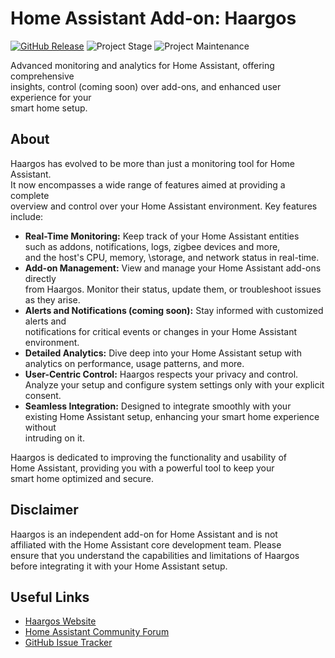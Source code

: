 # Home Assistant Add-on: Haargos

[![GitHub Release][releases-shield]][releases]
![Project Stage][project-stage-shield]
![Project Maintenance][maintenance-shield]

Advanced monitoring and analytics for Home Assistant, offering comprehensive \
insights, control (coming soon) over add-ons, and enhanced user experience for your \
smart home setup.

## About

Haargos has evolved to be more than just a monitoring tool for Home Assistant. \
It now encompasses a wide range of features aimed at providing a complete \
overview and control over your Home Assistant environment. Key features include:

- **Real-Time Monitoring:** Keep track of your Home Assistant entities \
such as addons, notifications, logs, zigbee devices and more, \
and the host's CPU, memory, \storage, and network status in real-time.
- **Add-on Management:** View and manage your Home Assistant add-ons directly \
from Haargos. Monitor their status, update them, or troubleshoot issues as they arise.
- **Alerts and Notifications (coming soon):** Stay informed with customized alerts and \
notifications for critical events or changes in your Home Assistant environment.
- **Detailed Analytics:** Dive deep into your Home Assistant setup with \
analytics on performance, usage patterns, and more.
- **User-Centric Control:** Haargos respects your privacy and control. \
Analyze your setup and configure system settings only with your explicit consent.
- **Seamless Integration:** Designed to integrate smoothly with your \
existing Home Assistant setup, enhancing your smart home experience without \
intruding on it.

Haargos is dedicated to improving the functionality and usability of \
Home Assistant, providing you with a powerful tool to keep your \
smart home optimized and secure.

## Disclaimer

Haargos is an independent add-on for Home Assistant and is not \
affiliated with the Home Assistant core development team. Please \
ensure that you understand the capabilities and limitations of Haargos \
before integrating it with your Home Assistant setup.

## Useful Links

- [Haargos Website](https://haargos.com)
- [Home Assistant Community Forum][forum]
- [GitHub Issue Tracker][issue]

[maintenance-shield]: https://img.shields.io/maintenance/yes/2023.svg
[project-stage-shield]: https://img.shields.io/badge/project%20stage-production%20ready-brightgreen.svg
[releases-shield]: https://img.shields.io/github/v/release/haargos/addon-haargos?include_prereleases
[releases]: https://github.com/haargos/ha-addons/releases
[forum]: https://community.home-assistant.io
[issue]: https://github.com/haargos/ha-addons
